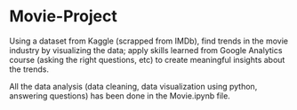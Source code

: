 # Movie-Project
Using a dataset from Kaggle (scrapped from IMDb), find trends in the movie industry by visualizing the data; apply skills learned from Google Analytics course (asking the right questions, etc) to create meaningful insights about the trends.

All the data analysis (data cleaning, data visualization using python, answering questions) has been done in the Movie.ipynb file.
